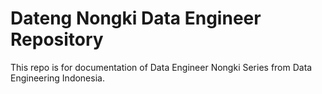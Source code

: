 # Dateng Nongki Data Engineer Repository

This repo is for documentation of Data Engineer Nongki Series from Data Engineering Indonesia.
